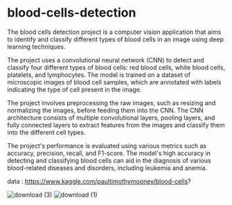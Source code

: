 # blood-cells-detection

The blood cells detection project is a computer vision application that aims to identify and classify different types of blood cells in an image using deep learning techniques.

The project uses a convolutional neural network (CNN) to detect and classify four different types of blood cells: red blood cells, white blood cells, platelets, and lymphocytes. The model is trained on a dataset of microscopic images of blood cell samples, which are annotated with labels indicating the type of cell present in the image.

The project involves preprocessing the raw images, such as resizing and normalizing the images, before feeding them into the CNN. The CNN architecture consists of multiple convolutional layers, pooling layers, and fully connected layers to extract features from the images and classify them into the different cell types.

The project's performance is evaluated using various metrics such as accuracy, precision, recall, and F1-score. The model's high accuracy in detecting and classifying blood cells can aid in the diagnosis of various blood-related diseases and disorders, including leukemia and anemia.

data : https://www.kaggle.com/paultimothymooney/blood-cells? 

![download (3)](https://user-images.githubusercontent.com/72338267/95013362-11b9e080-0640-11eb-9c58-aac41da91039.png)
![download (1)](https://user-images.githubusercontent.com/72338267/95013365-154d6780-0640-11eb-8d41-d1edcf928898.png)
